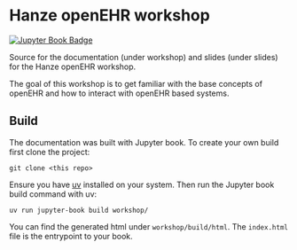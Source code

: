 # Hanze openEHR workshop

[![Jupyter Book Badge](https://jupyterbook.org/badge.svg)](https://github.com/sophiedkk/openEHR-Hanze)

Source for the documentation (under workshop) and slides (under slides) for the Hanze openEHR workshop.

The goal of this workshop is to get familiar with the base concepts of openEHR and how to interact
with openEHR based systems.

## Build

The documentation was built with Jupyter book. To create your own build first clone the project:

```shell
git clone <this repo>
```

Ensure you have [uv](https://docs.astral.sh/uv/) installed on your system. Then run the Jupyter book build command with uv:
```shell
uv run jupyter-book build workshop/
```

You can find the generated html under `workshop/build/html`. The `index.html` file is the entrypoint
to your book.
